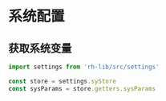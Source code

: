 # 系统配置

## 获取系统变量
```js
import settings from 'rh-lib/src/settings'

const store = settings.syStore
const sysParams = store.getters.sysParams
```